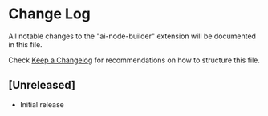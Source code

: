 # Change Log

All notable changes to the "ai-node-builder" extension will be documented in this file.

Check [Keep a Changelog](http://keepachangelog.com/) for recommendations on how to structure this file.

## [Unreleased]

- Initial release